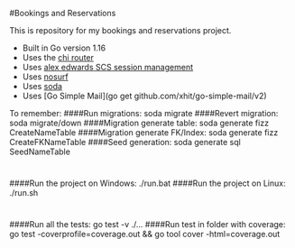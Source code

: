 #Bookings and Reservations

This is repository for my bookings and reservations project.

- Built in Go version 1.16
- Uses the [chi router](https://github.com/go-chi/chi)
- Uses [alex edwards SCS session management](https://github.com/alexedwards/scs)
- Uses [nosurf](https://github.com/justinas/nosurf)
- Uses [soda](https://gobuffalo.io/en/docs/db/toolbox/)
- Uses [Go Simple Mail](go get github.com/xhit/go-simple-mail/v2)

To remember:
####Run migrations: soda migrate
####Revert migration: soda migrate/down
####Migration generate table: soda generate fizz CreateNameTable
####Migration generate FK/Index: soda generate fizz CreateFKNameTable
####Seed generation: soda generate sql SeedNameTable
#
####Run the project on Windows: ./run.bat
####Run the project on Linux: ./run.sh
#
####Run all the tests: go test -v ./...
####Run test in folder with coverage: go test -coverprofile=coverage.out && go tool cover -html=coverage.out